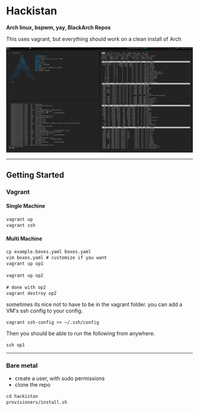 # Hackistan
**Arch linux, bspwm, yay, BlackArch Repos**

This uses vagrant, but everything should work on a clean install of Arch

![Screenshot](screenshot.png)

******

## Getting Started

### Vagrant

#### Single Machine

```
vagrant up
vagrant ssh
```

#### Multi Machine

```
cp example.boxes.yaml boxes.yaml
vim boxes.yaml # customize if you want
vagrant up op1

vagrant up op2

# done with op2
vagrant destroy op2

```

sometimes its nice not to have to be in the vagrant folder. you can add a VM's ssh config to your config.
```
vagrant ssh-config >> ~/.ssh/config
```

Then you should be able to run the following from anywhere.
```
ssh op1
```

******



### Bare metal

- create a user, with sudo permissions
- clone the repo

```
cd hackistan
provisioners/install.sh
```
